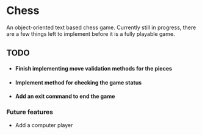# Chess

An object-oriented text based chess game. Currently still in progress, there are a few things left to implement before it is a fully playable game.

## TODO

* #### Finish implementing move validation methods for the pieces
* #### Implement method for checking the game status
* #### Add an exit command to end the game


### Future features
* Add a computer player